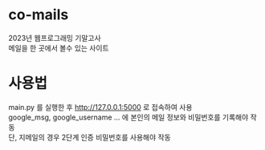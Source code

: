 # co-mails
2023년 웹프로그래밍 기말고사 <br>
메일을 한 곳에서 볼수 있는 사이트

# 사용법
main.py 를 실행한 후 http://127.0.0.1:5000 로 접속하여 사용 <br>
google_msg, google_username ... 에 본인의 메일 정보와 비밀번호를 기록해야 작동 <br>
단, 지메일의 경우 2단계 인증 비밀번호를 사용해야 작동
